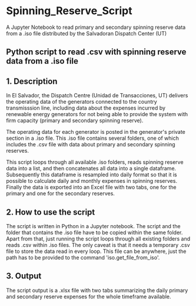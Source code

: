 # Spinning_Reserve_Script
A Jupyter Notebook to read primary and secondary spinning reserve data from a .iso file distributed by the Salvadoran Dispatch Center (UT)
## Python script to read .csv with spinning reserve data from a .iso file

## 1. Description
In El Salvador, the Dispatch Centre (Unidad de Transacciones, UT) delivers the operating data of the generators connected to the country transmisssion line, including data about the expenses incurred by renewable energy generators for not being able to provide the system with firm capacity (primary and secondary spinning reserve). 

The operating data for each generator is posted in the generator's private section in a .iso file. This .iso file contains several folders, one of which includes the .csv file with data about primary and secondary spinning reserves.

This script loops through all available .iso folders, reads spinning reserve data into a list, and then concatenates all data into a single dataframe. Subsequently this dataframe is resampled into daily format so that it is possible to calculate daily and monthly expenses in spinning reserves. Finally the data is exported into an Excel file with two tabs, one for the primary and one for the secondary reserves.


## 2. How to use the script
The script is written in Python in a Jupyter notebook. The script and the folder that contains the .iso file have to be copied within the same folder. Apart from that, just running the script loops through all existing folders and reads .csv within .iso files. The only caveat is that it needs a temporary .csv file to store the data read in every loop. This file can be anywhere, just the path has to be provided to the command 'iso.get_file_from_iso'.

## 3. Output
The script output is a .xlsx file with two tabs summarizing the daily primary and secondary reserve expenses for the whole timeframe available. 
